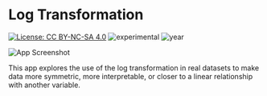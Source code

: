 # Log Transformation

[![License: CC BY-NC-SA 4.0](https://img.shields.io/badge/License-CC%20BY--NC--SA%204.0-lightgrey.svg)](https://creativecommons.org/licenses/by-nc-sa/4.0/) ![experimental](https://img.shields.io/badge/lifecycle-experimental-orange) ![year](https://img.shields.io/badge/year-2017-lightgrey)

![App Screenshot](https://sites.psu.edu/shinyapps/files/2018/12/ab0c8c48879905f3808b37939a07dcfb654b4c27-log-1x466ij.png)

This app explores the use of the log transformation in real datasets to make data more symmetric, more interpretable, or closer to a linear relationship with another variable.
